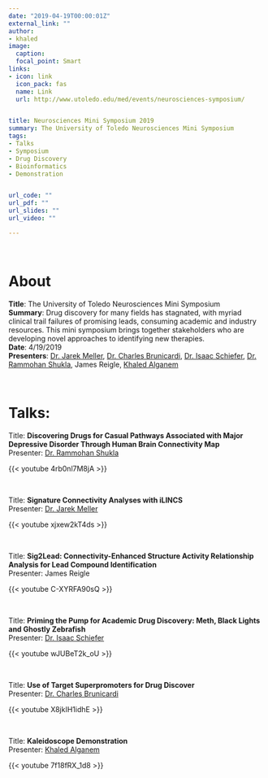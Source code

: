 ```yaml
---
date: "2019-04-19T00:00:01Z"
external_link: ""
author: 
- khaled
image:
  caption: 
  focal_point: Smart
links:
- icon: link
  icon_pack: fas
  name: Link
  url: http://www.utoledo.edu/med/events/neurosciences-symposium/


title: Neurosciences Mini Symposium 2019
summary: The University of Toledo Neurosciences Mini Symposium
tags:
- Talks
- Symposium
- Drug Discovery
- Bioinformatics
- Demonstration


url_code: ""
url_pdf: ""
url_slides: ""
url_video: ""

---
```


&nbsp;
&nbsp;
&nbsp;
&nbsp;
&nbsp;
&nbsp;
# About

**Title**: The University of Toledo Neurosciences Mini Symposium  
**Summary**: Drug discovery for many fields has stagnated, with myriad clinical trail failures of promising leads, consuming academic and industry resources. This mini symposium brings together stakeholders who are developing novel approaches to identifying new therapies.  
**Date**: 4/19/2019  
**Presenters**: [Dr. Jarek Meller](https://www.cincinnatichildrens.org/bio/m/jarek-meller), [Dr. Charles Brunicardi](https://utmc.utoledo.edu/findaphysician/Details/Francis--Charles--Brunicardi_939), [Dr. Isaac Schiefer](https://www.utoledo.edu/pharmacy/depts/mbc/faculty-ischiefer.html), [Dr. Rammohan Shukla](/authors/ram), James Reigle, [Khaled Alganem](/authors/khaled)  

&nbsp;
&nbsp;
&nbsp;
&nbsp;
&nbsp;
&nbsp;

# Talks:  

Title: **Discovering Drugs for Casual Pathways Associated with Major Depressive Disorder Through Human Brain Connectivity Map**  
Presenter: [Dr. Rammohan Shukla](/authors/ram)

{{< youtube 4rb0nl7M8jA >}}  

&nbsp;
&nbsp;
&nbsp;
&nbsp;
&nbsp;
&nbsp;

Title: **Signature Connectivity Analyses with iLINCS**  
Presenter: [Dr. Jarek Meller](https://www.cincinnatichildrens.org/bio/m/jarek-meller)

{{< youtube xjxew2kT4ds >}}  

&nbsp;
&nbsp;
&nbsp;
&nbsp;
&nbsp;
&nbsp;

Title: **Sig2Lead: Connectivity-Enhanced Structure Activity Relationship Analysis for Lead Compound Identification**  
Presenter: James Reigle

{{< youtube C-XYRFA90sQ >}}  

&nbsp;
&nbsp;
&nbsp;
&nbsp;
&nbsp;
&nbsp;

Title: **Priming the Pump for Academic Drug Discovery: Meth, Black Lights and Ghostly Zebrafish**  
Presenter: [Dr. Isaac Schiefer](https://www.utoledo.edu/pharmacy/depts/mbc/faculty-ischiefer.html)

{{< youtube wJUBeT2k_oU >}}  

&nbsp;
&nbsp;
&nbsp;
&nbsp;
&nbsp;
&nbsp;

Title: **Use of Target Superpromoters for Drug Discover**  
Presenter: [Dr. Charles Brunicardi](https://utmc.utoledo.edu/findaphysician/Details/Francis--Charles--Brunicardi_939)

{{< youtube X8jkIH1idhE >}}  

&nbsp;
&nbsp;
&nbsp;
&nbsp;
&nbsp;
&nbsp;


Title: **Kaleidoscope Demonstration**  
Presenter: [Khaled Alganem](/authors/khaled)

{{< youtube 7f18fRX_1d8 >}}






